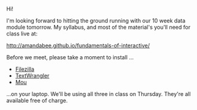 Hi!

I'm looking forward to hitting the ground running with our 10 week data module tomorrow. My syllabus, and most of the material's you'll need for class live at:

<http://amandabee.github.io/fundamentals-of-interactive/>

Before we meet, please take a moment to install ...

+ [Filezilla](https://filezilla-project.org/)
+ [TextWrangler](http://www.barebones.com/products/textwrangler/) 
+ [Mou](http://25.io/mou/) 

...on your laptop. We'll be using all three in class on Thursday. They're all available free of charge. 